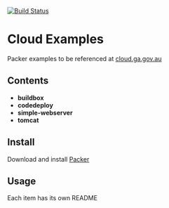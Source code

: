 [![Build Status](https://travis-ci.org/GeoscienceAustralia/packer.svg?branch=master)](https://travis-ci.org/GeoscienceAustralia/packer)

# Cloud Examples
Packer examples to be referenced at [cloud.ga.gov.au](cloud.ga.gov.au)

## Contents
* **buildbox**
* **codedeploy**
* **simple-webserver**
* **tomcat**

## Install
Download and install [Packer](https://www.packer.io/downloads.html)

## Usage
Each item has its own README